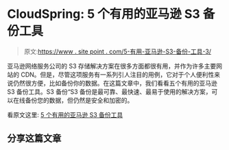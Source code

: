 # CloudSpring: 5 个有用的亚马逊 S3 备份工具

> 原文:[https://www . site point . com/5-有用-亚马逊-S3-备份-工具-3/](https://www.sitepoint.com/5-useful-amazon-s3-backup-tools-3/)

亚马逊网络服务公司的 S3 存储解决方案在很多方面都很有用，并作为许多主要网站的 CDN。但是，尽管这项服务有一系列引人注目的用例，它对于个人便利性来说仍然很方便，比如备份你的数据。在这篇文章中，我们看看五个有用的亚马逊 S3 备份工具。S3 备份“S3 备份是最可靠、最快速、最易于使用的解决方案，可以在线备份您的数据，但仍然是安全和加密的。

看原文这里:
[5 个有用的亚马逊 S3 备份工具](http://feedproxy.google.com/~r/cloudspring/~3/5O42unB1pnQ/ "5 Useful Amazon S3 Backup Tools")

## 分享这篇文章